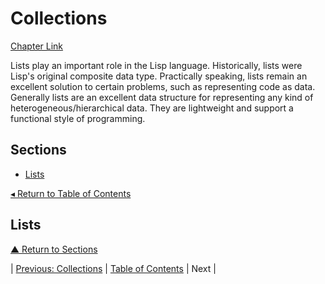 # Collections
[Chapter Link](https://gigamonkeys.com/book/they-called-it-lisp-for-a-reason-list-processing.html)

Lists play an important role in the Lisp language. Historically, lists were Lisp's original composite data type. Practically speaking, lists remain an excellent solution to certain problems, such as representing code as data. Generally lists are an excellent data structure for representing any kind of heterogeneous/hierarchical data. They are lightweight and support a functional style of programming.

## Sections
* [Lists](#lists)

[◂ Return to Table of Contents](../README.md)

## Lists

[▲ Return to Sections](#sections)

| [Previous: Collections](../11/README.md) | [Table of Contents](../README.md#notes) | Next |
